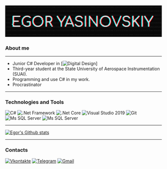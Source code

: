 
![Header](https://github.com/EgorYasinovskiy/egoryasinovskiy/blob/master/img/Header.png)

### About me 
___
* Junior C# Developer in [![Digital Design](https://www.digdes.com/)]
 * Third-year student at the State University of Aerospace Instrumentation (SUAI). 
 * Programming and use C# in my work.
 * Procrastinator
___
### Technologies and Tools
![C#](https://img.shields.io/badge/-C%23-090909?style=for-the-badge&logo=C-Sharp&logoColor=b3b)
![.Net Framework](https://img.shields.io/badge/-.NET_Framework-090909?style=for-the-badge&logo=dotnet&logoColor=f8f)
![.Net Core](https://img.shields.io/badge/-.NET_Core-090909?style=for-the-badge&logo=dotnet&logoColor=f8f)
![Visual Studio 2019](https://img.shields.io/badge/-VS2019-090909?style=for-the-badge&logo=Visual-studio&logoColor=b3b)
![Git](https://img.shields.io/badge/-Git-090909?style=for-the-badge&logo=git&logoColor=red)
![Ms SQL Server](https://img.shields.io/badge/-Ms_SQL_SERVER-090909?style=for-the-badge&logo=microsoft-sql-server&logoColor=red)
![Ms SQL Server](https://img.shields.io/badge/-WPF-090909?style=for-the-badge&logo=microsoft&logoColor=aqua)
___
[![Egor's Github stats](https://github-readme-stats.vercel.app/api?username=EgorYasinovskiy&show_icons=true&theme=synthwave)](https://github.com/anuraghazra/github-readme-stats)
___
### Contacts
[![Vkontakte](https://img.shields.io/badge/-VK-4680C2?style=for-the-badge&logo=vk&logoColor=fff)](https://vk.com/yasinovskiy_egor)
[![Telegram](https://img.shields.io/badge/-Telegram-2CA5E0?style=for-the-badge&logo=telegram&logoColor=fff)](https://t.me/nide_1241)
[![Gmail](https://img.shields.io/badge/-Gmail-D14836?style=for-the-badge&logo=gmail&logoColor=fff)](mailto:egor.yasinovskiy2020@gmail.com)

	
